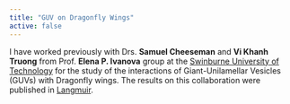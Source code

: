 ```yaml
---
title: "GUV on Dragonfly Wings"
active: false
---
```


I have worked previously with Drs. **Samuel Cheeseman** and **Vi Khanh Truong** from Prof. **Elena P. Ivanova** group
at the [Swinburne University of Technology](https://www.swinburne.edu.au) for the study of the interactions of Giant-Unilamellar Vesicles (GUVs) with Dragonfly wings. The results on this collaboration were published in [Langmuir](/research/#interaction-of-giant-unilamellar-vesicles-with-the-surface-nanostructures-on-dragonfly-wings).
